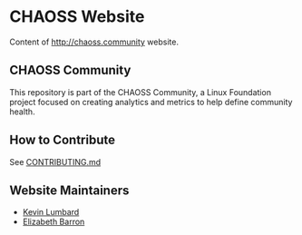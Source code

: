 # CHAOSS Website
Content of http://chaoss.community website.

## CHAOSS Community
This repository is part of the CHAOSS Community, a Linux Foundation project focused on creating analytics and metrics to help define community health.

## How to Contribute
See [CONTRIBUTING.md](CONTRIBUTING.md)

## Website Maintainers
* [Kevin Lumbard](https://github.com/klumb)
* [Elizabeth Barron](https://github.com/ElizabethN)
